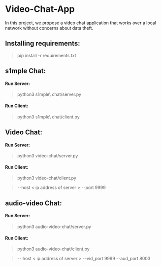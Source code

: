 # Video-Chat-App
In this project, we propose a video chat application that works over a local network without concerns about data theft.


## Installing requirements:
>pip install -r requirements.txt

## s1mple Chat:
#### Run Server:
> python3 s1mple\ chat/server.py 

#### Run Client:
> python3 s1mple\ chat/client.py


## Video Chat:
#### Run Server:
> python3 video-chat/server.py 

#### Run Client:
> python3 video-chat/client.py

>--host < ip address of server > --port 9999

 
  
## audio-video Chat:
#### Run Server:
> python3 audio-video-chat/server.py 

#### Run Client:
> python3 audio-video-chat/client.py

>-- host < ip address of server > --vid_port 9999 --aud_port 8003
